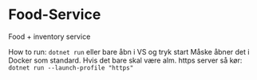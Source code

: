 # Food-Service
Food + inventory service

How to run: `dotnet run` eller bare åbn i VS og tryk start
Måske åbner det i Docker som standard. Hvis det bare skal være alm. https server så kør: `dotnet run --launch-profile "https"`